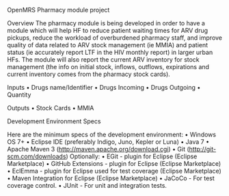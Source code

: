 OpenMRS Pharmacy module project

Overview
The pharmacy module is being developed in order to have a module which will help HF to reduce patient
waiting times for ARV drug pickups, reduce the workload of overburdened pharmacy staff, and improve 
quality of data related to ARV stock management (ie MMIA) and patient status (ie accurately report LTF 
in the HIV monthly report) in larger urban HFs.
The module will also report the current ARV inventory for stock management (the info on initial stock, 
inflows, outflows, expirations and current inventory comes from the pharmacy stock cards).

Inputs
• Drugs name/Identifier
• Drugs Incoming
• Drugs Outgoing
• Quantity

Outputs
• Stock Cards
• MMIA

Development Environment Specs

Here are the minimum specs of the development environment:
• Windows OS 7+
• Eclipse IDE (preferably Indigo, Juno, Kepler or Luna) 
• Java 7 • Apache Maven 3 (http://maven.apache.org/download.cgi) 
• Git (http://git-scm.com/downloads) Optionally: • EGit - plugin for Eclipse (Eclipse Marketplace)
• GitHub Extensions - plugin for Eclipse (Eclipse Marketplace) 
• EclEmma - plugin for Eclipse used for test coverage (Eclipse Marketplace)
• Maven Integration for Eclipse (Eclipse Marketplace) 
• JaCoCo - For test coverage control. • JUnit - For unit and integration tests.

